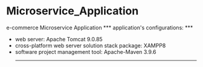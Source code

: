 # Microservice_Application
e-commerce Microservice Application 
*** application's configurations: ***
- web server: Apache Tomcat 9.0.85
- cross-platform web server solution stack package: XAMPP8
- software project management tool: Apache-Maven 3.9.6
  *********
  
  
